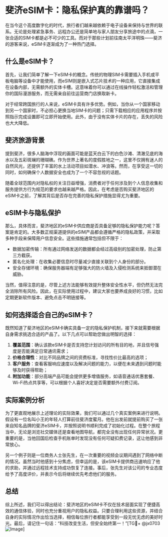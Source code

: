 # 斐济eSIM卡：隐私保护真的靠谱吗？

在当今这个高度数字化的时代，旅行者们越来越依赖于电子设备来保持与世界的联系。无论是处理紧急事务、远程办公还是简单地与家人朋友分享旅途中的点滴，一张合适的SIM卡都是必不可少的工具。而对于那些计划前往南太平洋明珠——斐济的游客来说，eSIM卡逐渐成为了一种热门选择。

## 什么是eSIM卡？

首先，让我们简单了解一下eSIM卡的概念。传统的物理SIM卡需要插入手机或平板电脑等设备中才能使用，而eSIM则是嵌入式芯片技术的一种应用，它直接集成在设备内部，无需额外的实体卡槽。这意味着你可以通过在线操作轻松激活和管理你的国际漫游服务，而无需亲自前往运营商门店换取新卡。

对于经常跨国旅行的人来说，eSIM卡具有许多优势。例如，当你从一个国家移动到另一个国家时，不必担心更换当地SIM卡的问题；只需下载相应的应用程序并按照指示完成设置即可立即开始使用。此外，由于没有实体卡片的存在，丢失的风险也大大降低。

## 斐济旅游背景

提到斐济，很多人脑海中浮现的画面可能是蓝天白云下的白色沙滩、清澈见底的海水以及五彩斑斓的珊瑚礁。作为世界上著名的度假胜地之一，这里不仅拥有迷人的自然风光，还提供了丰富的水上活动项目如潜水、冲浪等。然而，在享受这一切的同时，如何确保个人数据安全也成为了一个不容忽视的话题。

随着全球范围内对隐私权的关注日益增强，消费者对于任何涉及到个人信息收集和服务提供方行为规范的要求也越来越严格。因此，在考虑是否购买斐济地区的eSIM卡之前，了解其背后是否存在完善的隐私保护措施显得尤为重要。

## eSIM卡与隐私保护

那么，具体而言，斐济地区的eSIM卡供应商是否具备足够的隐私保护能力呢？答案是肯定的。大多数正规渠道提供的eSIM产品都会遵循严格的隐私政策，并采取多种手段来保障用户信息安全。这些措施通常包括但不限于：

- 数据加密传输：所有通过网络发送的数据都会经过高级别的加密处理，防止第三方截获。
- 匿名化处理：在收集必要信息时尽量减少直接关联到个人身份的部分。
- 安全存储环境：确保服务器端有足够强大的防火墙及入侵检测系统来抵御潜在威胁。

当然，值得注意的是，尽管上述方法能够有效提升整体安全性水平，但仍然无法完全消除所有风险。因此，在实际使用过程中，建议大家也要养成良好的习惯，比如定期更新软件版本、避免点击不明链接等。

## 如何选择适合自己的eSIM卡？

既然知道了斐济地区的eSIM卡确实具备一定的隐私保护机制，接下来就需要根据自身需求挑选合适的产品了。以下几点可以帮助您做出明智的选择：

1. **覆盖范围**：确认该款eSIM卡是否支持您计划访问的所有目的地，并且信号强度是否能满足日常通讯需求；
2. **价格合理性**：对比不同品牌之间的资费标准，寻找性价比最高的选项；
3. **客户服务**：查看客服响应速度以及解决问题的能力，以便在未来遇到问题时能够及时获得帮助；
4. **附加功能**：部分高端产品可能会提供更多增值服务，如语音通话优惠套餐、Wi-Fi热点共享等，可以根据个人喜好决定是否需要额外付费订阅。

## 实际案例分析

为了更直观地展示上述理论的实际效果，我们可以通过几个真实案例来进行说明。假设有一位名叫小王的年轻人打算前往斐济度蜜月。他在出发前就提前购买了一张来自知名品牌的斐济eSIM卡，并按照说明书顺利完成了初始化过程。在整个旅程当中，无论是浏览社交媒体还是查看地图导航，都完全没有出现任何异常状况。更重要的是，当他回国后检查手机账单时发现没有任何可疑扣费记录，这让他感到非常放心。

另一个例子则是一位商务人士张先生，在一次重要的视频会议期间遇到了网络中断的情况。虽然当时他感到十分焦虑，但幸运的是，该eSIM卡提供商迅速响应了他的求助，并通过远程技术支持成功恢复了连接。事后，张先生对该公司的专业态度给予了高度评价，并表示今后将继续优先考虑他们的服务。

## 总结

综上所述，我们可以得出结论：斐济地区的eSIM卡不仅在技术层面实现了便捷高效的通信体验，同时也充分重视用户的隐私权益。只要合理利用这些资源，并结合自身的实际情况作出恰当选择，相信每位旅行者都能享受到一段无忧无虑的美好时光。最后，请记住一句话：“科技改变生活，但安全始终第一！”[TG💪+ @jx0703 ![Image](https://github.com/user-attachments/assets/dbca1d08-cadb-493c-b0ec-ad6f7a83f270)]